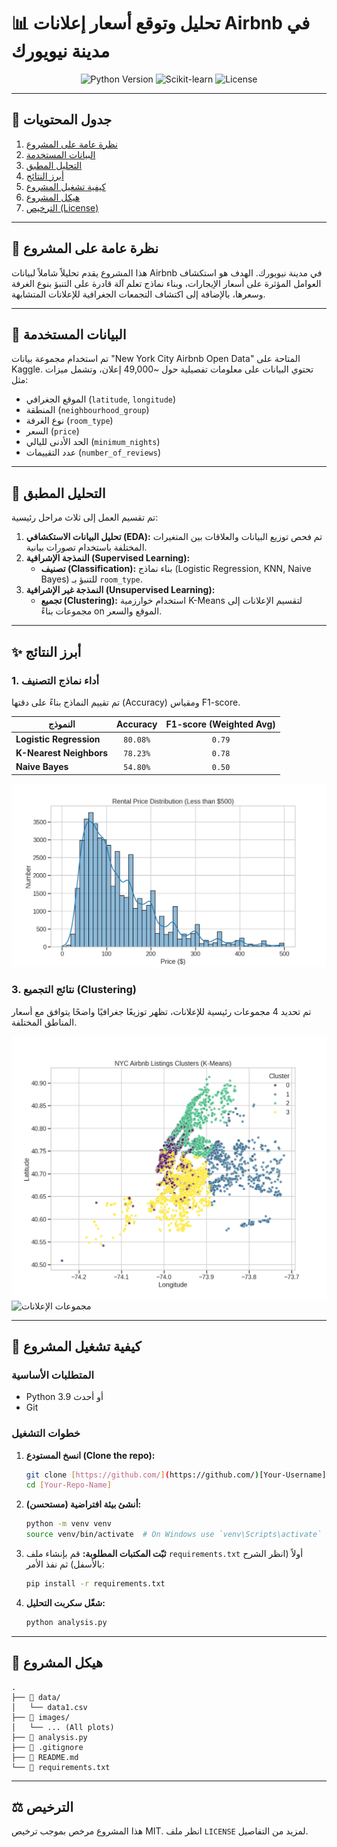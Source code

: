 # 📊 تحليل وتوقع أسعار إعلانات Airbnb في مدينة نيويورك

<p align="center">
  <img src="https://img.shields.io/badge/Python-3.9%2B-blue.svg" alt="Python Version">
  <img src="https://img.shields.io/badge/Library-Scikit--learn-orange.svg" alt="Scikit-learn">
  <img src="https://img.shields.io/badge/License-MIT-green.svg" alt="License">
</p>

---

## 📖 جدول المحتويات
1. [نظرة عامة على المشروع](#-نظرة-عامة-على-المشروع)
2. [البيانات المستخدمة](#-البيانات-المستخدمة)
3. [التحليل المطبق](#-التحليل-المطبق)
4. [أبرز النتائج](#-أبرز-النتائج)
5. [كيفية تشغيل المشروع](#-كيفية-تشغيل-المشروع)
6. [هيكل المشروع](#-هيكل-المشروع)
7. [الترخيص (License)](#-الترخيص)

---

## 🎯 نظرة عامة على المشروع
هذا المشروع يقدم تحليلاً شاملاً لبيانات Airbnb في مدينة نيويورك. الهدف هو استكشاف العوامل المؤثرة على أسعار الإيجارات، وبناء نماذج تعلم آلة قادرة على التنبؤ بنوع الغرفة وسعرها، بالإضافة إلى اكتشاف التجمعات الجغرافية للإعلانات المتشابهة.

---

## 💾 البيانات المستخدمة
تم استخدام مجموعة بيانات "New York City Airbnb Open Data" المتاحة على Kaggle. تحتوي البيانات على معلومات تفصيلية حول ~49,000 إعلان، وتشمل ميزات مثل:
* الموقع الجغرافي (`latitude`, `longitude`)
* المنطقة (`neighbourhood_group`)
* نوع الغرفة (`room_type`)
* السعر (`price`)
* الحد الأدنى لليالي (`minimum_nights`)
* عدد التقييمات (`number_of_reviews`)

---

## 🔬 التحليل المطبق
تم تقسيم العمل إلى ثلاث مراحل رئيسية:
1.  **تحليل البيانات الاستكشافي (EDA):** تم فحص توزيع البيانات والعلاقات بين المتغيرات المختلفة باستخدام تصورات بيانية.
2.  **النمذجة الإشرافية (Supervised Learning):**
    * **تصنيف (Classification):** بناء نماذج (Logistic Regression, KNN, Naive Bayes) للتنبؤ بـ `room_type`.
3.  **النمذجة غير الإشرافية (Unsupervised Learning):**
    * **تجميع (Clustering):** استخدام خوارزمية K-Means لتقسيم الإعلانات إلى مجموعات بناءً on الموقع والسعر.

---

## ✨ أبرز النتائج

### 1. أداء نماذج التصنيف
تم تقييم النماذج بناءً على دقتها (Accuracy) ومقياس F1-score.

| النموذج                 | Accuracy | F1-score (Weighted Avg) |
| ------------------------ | :------: | :---------------------: |
| **Logistic Regression** |  `80.08%` |         `0.79`          |
| **K-Nearest Neighbors** |  `78.23%` |         `0.78`          |
| **Naive Bayes** |  `54.80%` |         `0.50`          |


![نتائج توقع السعر](images/price_distribution.png)

### 3. نتائج التجميع (Clustering)
تم تحديد 4 مجموعات رئيسية للإعلانات، تظهر توزيعًا جغرافيًا واضحًا يتوافق مع أسعار المناطق المختلفة.

![مجموعات الإعلانات](images/kmeans_clusters.png)
![مجموعات الإعلانات](kmeans_elbow_method.png)


---

## 🚀 كيفية تشغيل المشروع

### المتطلبات الأساسية
* Python 3.9 أو أحدث
* Git

### خطوات التشغيل
1.  **انسخ المستودع (Clone the repo):**
    ```bash
    git clone [https://github.com/](https://github.com/)[Your-Username]/[Your-Repo-Name].git
    cd [Your-Repo-Name]
    ```

2.  **(مستحسن) أنشئ بيئة افتراضية:**
    ```bash
    python -m venv venv
    source venv/bin/activate  # On Windows use `venv\Scripts\activate`
    ```

3.  **ثبّت المكتبات المطلوبة:**
    قم بإنشاء ملف `requirements.txt` أولاً (انظر الشرح بالأسفل) ثم نفذ الأمر:
    ```bash
    pip install -r requirements.txt
    ```

4.  **شغّل سكربت التحليل:**
    ```bash
    python analysis.py
    ```

---

## 📂 هيكل المشروع
```
.
├── 📂 data/
│   └── data1.csv
├── 📂 images/
│   └── ... (All plots)
├── 📜 analysis.py
├── 📜 .gitignore
├── 📜 README.md
└── 📜 requirements.txt
```

---

## ⚖️ الترخيص
هذا المشروع مرخص بموجب ترخيص MIT. انظر ملف `LICENSE` لمزيد من التفاصيل.
